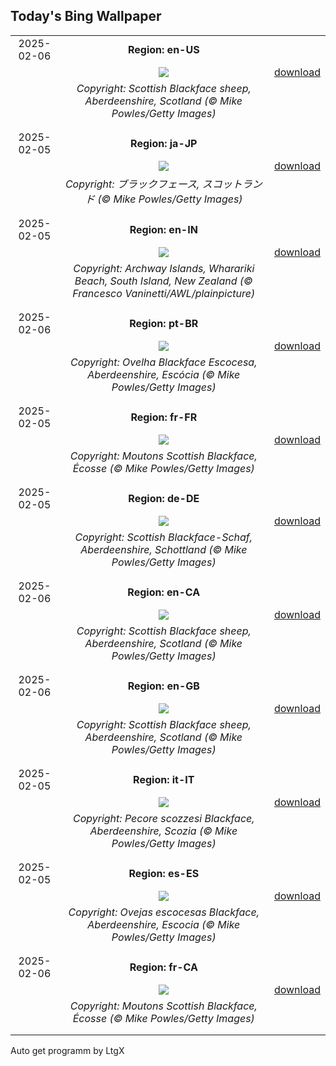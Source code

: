 ## Today's Bing Wallpaper
|      |      |      |
| :----: | :----: | :----: |
|2025-02-06|**Region: en-US**||
||![](https://www.bing.com/th?id=OHR.ScottishSheep_EN-US3449526052_UHD.jpg&pid=hp&w=1152&h=648&rs=1&c=4)| [download](https://www.bing.com/th?id=OHR.ScottishSheep_EN-US3449526052_UHD.jpg)|
||*Copyright: Scottish Blackface sheep, Aberdeenshire, Scotland  (© Mike Powles/Getty Images)*
||
|||
|2025-02-05|**Region: ja-JP**||
||![](https://www.bing.com/th?id=OHR.ScottishSheep_JA-JP7061956700_UHD.jpg&pid=hp&w=1152&h=648&rs=1&c=4)| [download](https://www.bing.com/th?id=OHR.ScottishSheep_JA-JP7061956700_UHD.jpg)|
||*Copyright: ブラックフェース, スコットランド  (© Mike Powles/Getty Images)*
||
|||
|2025-02-05|**Region: en-IN**||
||![](https://www.bing.com/th?id=OHR.WhararikiBeach_EN-IN3664421729_UHD.jpg&pid=hp&w=1152&h=648&rs=1&c=4)| [download](https://www.bing.com/th?id=OHR.WhararikiBeach_EN-IN3664421729_UHD.jpg)|
||*Copyright: Archway Islands, Wharariki Beach, South Island, New Zealand (© Francesco Vaninetti/AWL/plainpicture)*
||
|||
|2025-02-06|**Region: pt-BR**||
||![](https://www.bing.com/th?id=OHR.ScottishSheep_PT-BR7044869693_UHD.jpg&pid=hp&w=1152&h=648&rs=1&c=4)| [download](https://www.bing.com/th?id=OHR.ScottishSheep_PT-BR7044869693_UHD.jpg)|
||*Copyright: Ovelha Blackface Escocesa, Aberdeenshire, Escócia (© Mike Powles/Getty Images)*
||
|||
|2025-02-05|**Region: fr-FR**||
||![](https://www.bing.com/th?id=OHR.ScottishSheep_FR-FR6098426442_UHD.jpg&pid=hp&w=1152&h=648&rs=1&c=4)| [download](https://www.bing.com/th?id=OHR.ScottishSheep_FR-FR6098426442_UHD.jpg)|
||*Copyright: Moutons Scottish Blackface, Écosse (© Mike Powles/Getty Images)*
||
|||
|2025-02-05|**Region: de-DE**||
||![](https://www.bing.com/th?id=OHR.ScottishSheep_DE-DE0235532190_UHD.jpg&pid=hp&w=1152&h=648&rs=1&c=4)| [download](https://www.bing.com/th?id=OHR.ScottishSheep_DE-DE0235532190_UHD.jpg)|
||*Copyright: Scottish Blackface-Schaf, Aberdeenshire, Schottland (© Mike Powles/Getty Images)*
||
|||
|2025-02-06|**Region: en-CA**||
||![](https://www.bing.com/th?id=OHR.ScottishSheep_EN-CA4202362647_UHD.jpg&pid=hp&w=1152&h=648&rs=1&c=4)| [download](https://www.bing.com/th?id=OHR.ScottishSheep_EN-CA4202362647_UHD.jpg)|
||*Copyright: Scottish Blackface sheep, Aberdeenshire, Scotland (© Mike Powles/Getty Images)*
||
|||
|2025-02-06|**Region: en-GB**||
||![](https://www.bing.com/th?id=OHR.ScottishSheep_EN-GB0591608610_UHD.jpg&pid=hp&w=1152&h=648&rs=1&c=4)| [download](https://www.bing.com/th?id=OHR.ScottishSheep_EN-GB0591608610_UHD.jpg)|
||*Copyright: Scottish Blackface sheep, Aberdeenshire, Scotland (© Mike Powles/Getty Images)*
||
|||
|2025-02-05|**Region: it-IT**||
||![](https://www.bing.com/th?id=OHR.ScottishSheep_IT-IT3106374740_UHD.jpg&pid=hp&w=1152&h=648&rs=1&c=4)| [download](https://www.bing.com/th?id=OHR.ScottishSheep_IT-IT3106374740_UHD.jpg)|
||*Copyright: Pecore scozzesi Blackface, Aberdeenshire, Scozia (© Mike Powles/Getty Images)*
||
|||
|2025-02-05|**Region: es-ES**||
||![](https://www.bing.com/th?id=OHR.ScottishSheep_ES-ES5976225157_UHD.jpg&pid=hp&w=1152&h=648&rs=1&c=4)| [download](https://www.bing.com/th?id=OHR.ScottishSheep_ES-ES5976225157_UHD.jpg)|
||*Copyright: Ovejas escocesas Blackface, Aberdeenshire, Escocia (© Mike Powles/Getty Images)*
||
|||
|2025-02-06|**Region: fr-CA**||
||![](https://www.bing.com/th?id=OHR.ScottishSheep_FR-CA7662917245_UHD.jpg&pid=hp&w=1152&h=648&rs=1&c=4)| [download](https://www.bing.com/th?id=OHR.ScottishSheep_FR-CA7662917245_UHD.jpg)|
||*Copyright: Moutons Scottish Blackface, Écosse (© Mike Powles/Getty Images)*
||
|||

Auto get programm by LtgX
